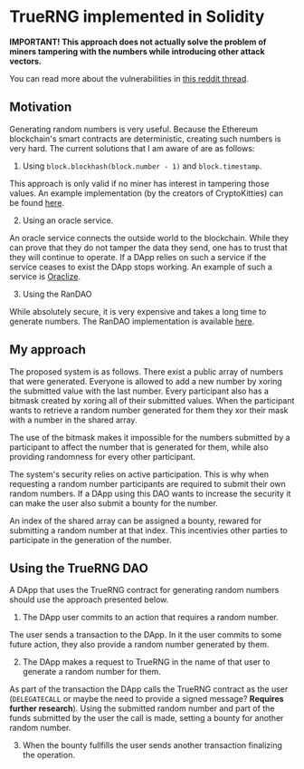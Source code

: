# TrueRNG implemented in Solidity

**IMPORTANT! This approach does not actually solve the problem of miners tampering with the numbers while introducing other attack vectors.**

You can read more about the vulnerabilities in [this reddit thread](https://www.reddit.com/r/ethdev/comments/7ryg2o/i_am_working_on_a_random_number_generator_dao/).

## Motivation

Generating random numbers is very useful. Because the Ethereum blockchain's smart contracts are deterministic, creating such numbers is very hard. The current solutions that I am aware of are as follows:

1. Using `block.blockhash(block.number - 1)` and `block.timestamp`.

This approach is only valid if no miner has interest in tampering those values. An example implementation (by the creators of CryptoKitties) can be found [here](https://github.com/axiomzen/eth-random).

2. Using an oracle service.

An oracle service connects the outside world to the blockchain. While they can prove that they do not tamper the data they send, one has to trust that they will continue to operate. If a DApp relies on such a service if the service ceases to exist the DApp stops working. An example of such a service is [Oraclize](http://www.oraclize.it/).

3. Using the RanDAO

While absolutely secure, it is very expensive and takes a long time to generate numbers. The RanDAO implementation is available [here](https://github.com/randao/randao).

## My approach

The proposed system is as follows. There exist a public array of numbers that were generated. Everyone is allowed to add a new number by xoring the submitted value with the last number. Every participant also has a bitmask created by xoring all of their submitted values. When the participant wants to retrieve a random number generated for them they xor their mask with a number in the shared array.

The use of the bitmask makes it impossible for the numbers submitted by a participant to affect the number that is generated for them, while also providing randomness for every other participant.

The system's security relies on active participation. This is why when requesting a random number participants are required to submit their own random numbers. If a DApp using this DAO wants to increase the security it can make the user also submit a bounty for the number.

An index of the shared array can be assigned a bounty, rewared for submitting a random number at that index. This incentivies other parties to participate in the generation of the number.

## Using the TrueRNG DAO

A DApp that uses the TrueRNG contract for generating random numbers should use the approach presented below.

1. The DApp user commits to an action that requires a random number.

The user sends a transaction to the DApp. In it the user commits to some future action, they also provide a random number generated by them.

2. The DApp makes a request to TrueRNG in the name of that user to generate a random number for them.

As part of the transaction the DApp calls the TrueRNG contract as the user (`DELEGATECALL` or maybe the need to provide a signed message? **Requires further research**). Using the submitted random number and part of the funds submitted by the user the call is made, setting a bounty for another random number.

3. When the bounty fullfills the user sends another transaction finalizing the operation.
